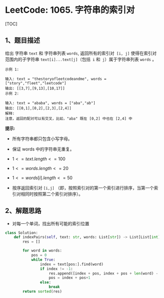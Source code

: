 # LeetCode: 1065. 字符串的索引对

[TOC]

## 1、题目描述

给出 字符串 `text` 和 字符串列表 `words`, 返回所有的索引对` [i, j]` 使得在索引对范围内的子字符串 `text[i]...text[j]`（包括` i` 和` j`）属于字符串列表 `words` 。

 ```
示例 1:

输入: text = "thestoryofleetcodeandme", words = ["story","fleet","leetcode"]
输出: [[3,7],[9,13],[10,17]]
示例 2:

输入: text = "ababa", words = ["aba","ab"]
输出: [[0,1],[0,2],[2,3],[2,4]]
解释: 
注意，返回的配对可以有交叉，比如，"aba" 既在 [0,2] 中也在 [2,4] 中
 ```



**提示:**

- 所有字符串都只包含小写字母。

- 保证 words 中的字符串无重复。

-  $1 <= text.length <= 100$ 

-  $1 <= words.length <= 20$ 

-  $1 <= words[i].length <= 50$ 

- 按序返回索引对 `[i,j]` （即，按照索引对的第一个索引进行排序，当第一个索引对相同时按照第二个索引对排序）。



## 2、解题思路

- 对每一个单词，找出所有可能的索引位置



```python
class Solution:
    def indexPairs(self, text: str, words: List[str]) -> List[List[int]]:
        res = []

        for word in words:
            pos = 0
            while True:
                index = text[pos:].find(word)
                if index != -1:
                    res.append([index + pos, index + pos + len(word) - 1])
                    pos = index + pos+1
                else:
                    break
        return sorted(res)
```

